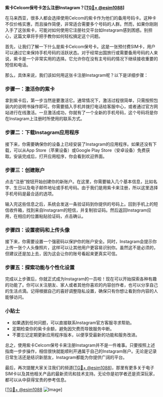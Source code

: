 **紫卡Celcom保号卡怎么注册Instagram？[[TG💪+ @esim1088](https://t.me/s/esim1088)]**

在马来西亚，很多人都会选择使用Celcom的紫卡作为他们的备用号码卡。这种卡不仅价格实惠，而且操作简便，非常适合需要多个号码的人群。然而，如果你刚刚入手了这张紫卡，可能对如何使用它注册社交平台如Instagram感到困惑。别担心，这篇文章将手把手教你如何轻松搞定这个问题。

首先，让我们了解一下什么是紫卡Celcom保号卡。这是一张预付费SIM卡，用户可以通过它来保持手机号码的活跃状态。对于经常出国旅行或需要备用号码的人来说，紫卡是一个非常实用的选择。它允许你在没有主号码的情况下继续接收重要的短信和电话。

那么，具体来说，我们该如何用这张卡注册Instagram呢？以下是详细步骤：

### 步骤一：激活你的紫卡

拿到紫卡后，第一步当然是要激活它。通常情况下，激活过程很简单，只需按照包装内的说明书操作即可。你需要插入手机并拨打电话给客服中心，或者通过官方网站进行在线激活。一旦激活成功，你就有了一个全新的手机号码，这个号码将是你在Instagram上注册时所使用的联系方式。

### 步骤二：下载Instagram应用程序

接下来，你需要确保你的设备上已经安装了Instagram的应用程序。如果还没有下载，可以从App Store（苹果设备）或Google Play Store（安卓设备）免费获取。安装完成后，打开应用程序，你会看到欢迎界面。

### 步骤三：创建账户

点击“注册”按钮开始创建你的新账户。在这里，你需要输入几个基本信息，比如名字、生日以及电子邮件地址或手机号码。由于我们是用紫卡来注册，所以这里选择手机号码是最合适的选项。

输入完这些信息之后，系统会发送一条验证码到你提供的号码上。回到手机上的短信收件箱，找到来自Instagram的短信，并复制验证码。然后返回Instagram应用，在相应的位置粘贴验证码，点击确认。

### 步骤四：设置密码和上传头像

接下来，你需要设置一个强密码以保护你的账户安全。同时，Instagram会提示你上传一张个人头像照片，这样可以让其他用户更容易识别你。虽然这不是必须的，但建议还是加上去，因为这会让你的账号看起来更真实可信。

### 步骤五：探索功能与个性化设置

完成以上步骤后，你就正式成为Instagram的一员啦！现在可以开始探索各种有趣的功能了。你可以关注朋友、家人或者其他你喜欢的内容创作者，也可以分享自己的生活点滴。记得根据自己的喜好调整隐私设置，确保只有你想让看到你内容的人能够访问。

### 小贴士

- 如果遇到任何问题，可以直接联系Instagram官方客服寻求帮助。
- 定期检查你的紫卡余额，避免因欠费而导致服务中断。
- 不要忘记定期更新应用程序版本，以便享受最新的功能和服务改进。

总之，使用紫卡Celcom保号卡来注册Instagram并不是一件难事。只要按照上述指南一步步操作，相信很快就能顺利开通属于自己的Instagram账户。无论是记录日常生活还是结识新朋友，Instagram都能为你提供广阔的平台。

最后，再次提醒大家关注我们的频道[[TG💪+ @esim1088](https://t.me/s/esim1088)]，那里有更多关于电子SIM卡以及其他相关产品的最新资讯和技术支持。无论你是初学者还是资深玩家，都可以从中获得宝贵的参考信息。

[[TG💪+ @esim1088](https://t.me/s/esim1088) ![Image](https://i.postimg.cc/4NQfJmqS/Snipaste-2025-05-13-00-14-12.png)]